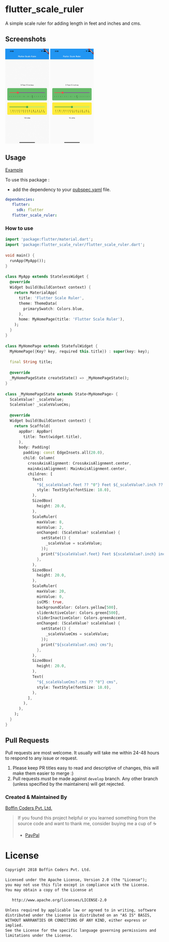 # flutter_scale_ruler

A simple scale ruler for adding length in feet and inches and cms.
## Screenshots

<img src="gv.gif" height="300em" /> <img src="ss1.png" height="300em" />

## Usage

[Example](https://github.com/boffincoders/flutter_scale_ruler/blob/master/example/example.dart)

To use this package :

- add the dependency to your [pubspec.yaml](https://github.com/boffincoders/flutter_scale_ruler/blob/master/pubspec.yaml) file.

 ```yaml
 dependencies:
    flutter:
      sdk: flutter
    flutter_scale_ruler:
```
    
### How to use

```dart
import 'package:flutter/material.dart';
import 'package:flutter_scale_ruler/flutter_scale_ruler.dart';

void main() {
  runApp(MyApp());
}

class MyApp extends StatelessWidget {
  @override
  Widget build(BuildContext context) {
    return MaterialApp(
      title: 'Flutter Scale Ruler',
      theme: ThemeData(
        primarySwatch: Colors.blue,
      ),
      home: MyHomePage(title: 'Flutter Scale Ruler'),
    );
  }
}

class MyHomePage extends StatefulWidget {
  MyHomePage({Key? key, required this.title}) : super(key: key);

  final String title;

  @override
  _MyHomePageState createState() => _MyHomePageState();
}

class _MyHomePageState extends State<MyHomePage> {
  ScaleValue? _scaleValue;
  ScaleValue? _scaleValueCms;

  @override
  Widget build(BuildContext context) {
    return Scaffold(
      appBar: AppBar(
        title: Text(widget.title),
      ),
      body: Padding(
        padding: const EdgeInsets.all(20.0),
        child: Column(
          crossAxisAlignment: CrossAxisAlignment.center,
          mainAxisAlignment: MainAxisAlignment.center,
          children: [
            Text(
              "${_scaleValue?.feet ?? "0"} Feet ${_scaleValue?.inch ?? "0"} inches",
              style: TextStyle(fontSize: 18.0),
            ),
            SizedBox(
              height: 20.0,
            ),
            ScaleRuler(
              maxValue: 8,
              minValue: 2,
              onChanged: (ScaleValue? scaleValue) {
                setState(() {
                  _scaleValue = scaleValue;
                });
                print("${scaleValue?.feet} Feet ${scaleValue?.inch} inches");
              },
            ),
            SizedBox(
              height: 20.0,
            ),
            ScaleRuler(
              maxValue: 20,
              minValue: 0,
              isCMS: true,
              backgroundColor: Colors.yellow[500],
              sliderActiveColor: Colors.green[500],
              sliderInactiveColor: Colors.greenAccent,
              onChanged: (ScaleValue? scaleValue) {
                setState(() {
                  _scaleValueCms = scaleValue;
                });
                print("${scaleValue?.cms} cms");
              },
            ),
            SizedBox(
              height: 20.0,
            ),
            Text(
              "${_scaleValueCms?.cms ?? "0"} cms",
              style: TextStyle(fontSize: 18.0),
            ),
          ],
        ),
      ),
    );
  }
}
```
    
## Pull Requests

Pull requests are most welcome. It usually will take me within 24-48 hours to respond to any issue or request.

1.  Please keep PR titles easy to read and descriptive of changes, this will make them easier to merge :)
2.  Pull requests _must_ be made against `develop` branch. Any other branch (unless specified by the maintainers) will get rejected.

### Created & Maintained By

[Boffin Coders Pvt. Ltd.](https://boffincoders.com/)

> If you found this project helpful or you learned something from the source code and want to thank me, consider buying me a cup of :coffee:
>
> * [PayPal](https://paypal.me/boffincoders)

# License

    Copyright 2018 Boffin Coders Pvt. Ltd.

    Licensed under the Apache License, Version 2.0 (the "License");
    you may not use this file except in compliance with the License.
    You may obtain a copy of the License at

       http://www.apache.org/licenses/LICENSE-2.0

    Unless required by applicable law or agreed to in writing, software
    distributed under the License is distributed on an "AS IS" BASIS,
    WITHOUT WARRANTIES OR CONDITIONS OF ANY KIND, either express or implied.
    See the License for the specific language governing permissions and
    limitations under the License.
